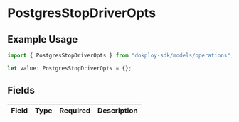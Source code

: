 # PostgresStopDriverOpts

## Example Usage

```typescript
import { PostgresStopDriverOpts } from "dokploy-sdk/models/operations";

let value: PostgresStopDriverOpts = {};
```

## Fields

| Field       | Type        | Required    | Description |
| ----------- | ----------- | ----------- | ----------- |